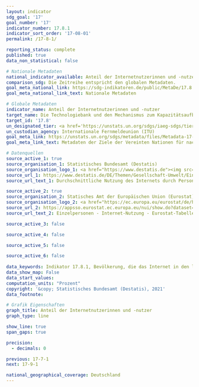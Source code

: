 ```yaml
---
layout: indicator    
sdg_goal: '17'    
goal_number: '17'    
indicator_number: 17.8.1    
indicator_sort_order: '17-08-01'    
permalink: /17-8-1/    

reporting_status: complete    
published: true    
data_non_statistical: false    

# Nationale Metadaten    
national_indicator_available: Anteil der Internetnutzerinnen und -nutzer    
comparison_sdg: Die Zeitreihe entspricht den globalen Metadaten.    
goal_meta_national_link: https://sdg-indikatoren.de/public/MetaDe/17.8.1.pdf    
goal_meta_national_link_text: Nationale Metadaten    

# Globale Metadaten    
indicator_name: Anteil der Internetnutzerinnen und -nutzer    
target_name: Die Technologiebank und den Mechanismus zum Kapazitätsaufbau für Wissenschaft, Technologie und Innovation für die am wenigsten entwickelten Länder bis 2017 vollständig operationalisieren und die Nutzung von Grundlagentechnologien, insbesondere der Informations- und Kommunikationstechnologien, verbessern    
target_id: '17.8'    
un_designated_tier: <a href='https://unstats.un.org/sdgs/iaeg-sdgs/tier-classification/' title='Klicken Sie hier um weitere Informationen zur UN-Tier-Klassifikation zu erhalten.'  target='_blank'>Tier I</a>    
un_custodian_agency: Internationale Fernmeldeunion (ITU)    
goal_meta_link: https://unstats.un.org/sdgs/metadata/files/Metadata-17-08-01.pdf    
goal_meta_link_text: Metadaten der Ziele der Vereinten Nationen für nachhaltige Entwicklung    

# Datenquellen
source_active_1: true
source_organisation_1: Statistisches Bundesamt (Destatis)
source_organisation_logo_1: <a href="https://www.destatis.de"><img src="https://g205sdgs.github.io/sdg-indicators/public/OrgImgDe/destatis.png" alt="Logo destatis" style="height:60px; width:148px"/></a>
source_url_1: https://www.destatis.de/DE/Themen/Gesellschaft-Umwelt/Einkommen-Konsum-Lebensbedingungen/IT-Nutzung/Tabellen/durchschnittl-nutzung-alter-ikt.html
source_url_text_1: Durchschnittliche Nutzung des Internets durch Personen

source_active_2: true
source_organisation_2: Statisches Amt der Europäischen Union (Eurostat)
source_organisation_logo_2: <a href="https://ec.europa.eu/eurostat/de/home"><img src="https://g205sdgs.github.io/sdg-indicators/public/OrgImgDe/eurostat.png" alt="Logo eurostat" style="height:60px; width:148px"/></a>
source_url_2: https://appsso.eurostat.ec.europa.eu/nui/show.do?dataset=isoc_ci_ifp_iu&lang=de
source_url_text_2: Einzelpersonen - Internet-Nutzung - Eurostat-Tabelle [isoc_ci_ifp_iu]

source_active_3: false

source_active_4: false

source_active_5: false

source_active_6: false
    
data_keywords: Indikator 17.8.1, Bevölkerung, die das Internet in den letzten drei Monaten genutzt hat, Internationale Fernmeldeunion (ITU)    
data_show_map: False    
data_start_values:     
computation_units: "Prozent"    
copyright: '&copy; Statistisches Bundesamt (Destatis), 2021'    
data_footnote:     

# Grafik Eigenschaften    
graph_title: Anteil der Internetnutzerinnen und -nutzer    
graph_type: line    

show_line: true
span_gaps: true

precision:
  - decimals: 0    

previous: 17-7-1    
next: 17-9-1    

national_geographical_coverage: Deutschland    
---
```


<span></span>